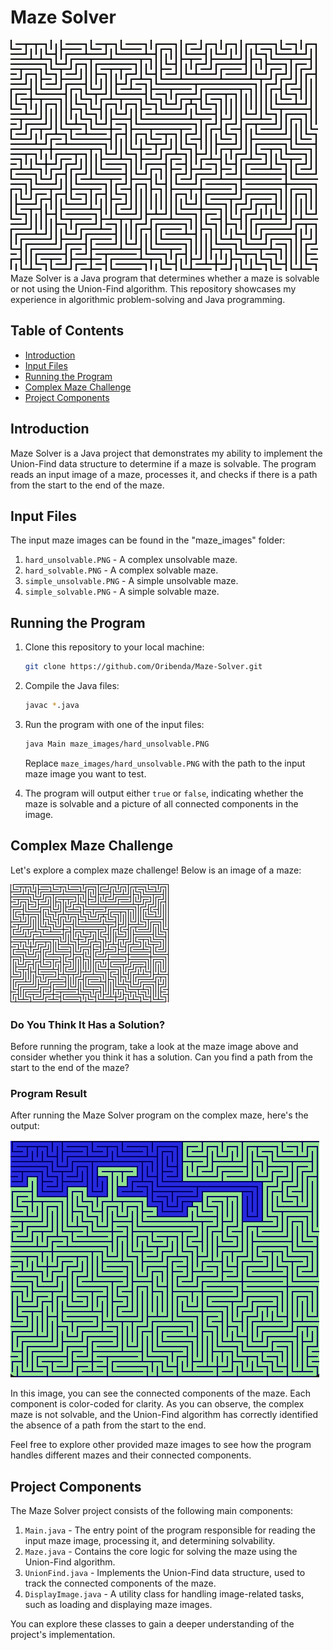 # Maze Solver 
![Maze Solver](readme_img/maze.gif)
Maze Solver is a Java program that determines whether a maze is solvable or not using the Union-Find algorithm. This repository showcases my experience in algorithmic problem-solving and Java programming.

## Table of Contents

- [Introduction](#introduction)
- [Input Files](#input-files)
- [Running the Program](#running-the-program)
- [Complex Maze Challenge](#complex-maze-challenge)
- [Project Components](#project-components)

## Introduction

Maze Solver is a Java project that demonstrates my ability to implement the Union-Find data structure to determine if a maze is solvable. The program reads an input image of a maze, processes it, and checks if there is a path from the start to the end of the maze.


## Input Files

The input maze images can be found in the "maze_images" folder:

1. `hard_unsolvable.PNG` - A complex unsolvable maze.
2. `hard_solvable.PNG` - A complex solvable maze.
3. `simple_unsolvable.PNG` - A simple unsolvable maze.
4. `simple_solvable.PNG` - A simple solvable maze.

## Running the Program

1. Clone this repository to your local machine:

   ```bash
   git clone https://github.com/Oribenda/Maze-Solver.git
   ```

2. Compile the Java files:

   ```bash
   javac *.java
   ```

3. Run the program with one of the input files:

   ```bash
   java Main maze_images/hard_unsolvable.PNG
   ```

   Replace `maze_images/hard_unsolvable.PNG` with the path to the input maze image you want to test.

4. The program will output either `true` or `false`, indicating whether the maze is solvable and a picture of all connected components in the image.


## Complex Maze Challenge

Let's explore a complex maze challenge! Below is an image of a maze:

![Complex Maze](readme_img/hard_unsolvable.PNG)

### Do You Think It Has a Solution?

Before running the program, take a look at the maze image above and consider whether you think it has a solution. Can you find a path from the start to the end of the maze?

### Program Result

After running the Maze Solver program on the complex maze, here's the output:

![Complex Maze Result](readme_img/hard_output.PNG)

In this image, you can see the connected components of the maze. Each component is color-coded for clarity. As you can observe, the complex maze is not solvable, and the Union-Find algorithm has correctly identified the absence of a path from the start to the end.

Feel free to explore other provided maze images to see how the program handles different mazes and their connected components.


## Project Components

The Maze Solver project consists of the following main components:

1. `Main.java` - The entry point of the program responsible for reading the input maze image, processing it, and determining solvability.
2. `Maze.java` - Contains the core logic for solving the maze using the Union-Find algorithm.
3. `UnionFind.java` - Implements the Union-Find data structure, used to track the connected components of the maze.
4. `DisplayImage.java` - A utility class for handling image-related tasks, such as loading and displaying maze images.

You can explore these classes to gain a deeper understanding of the project's implementation.
